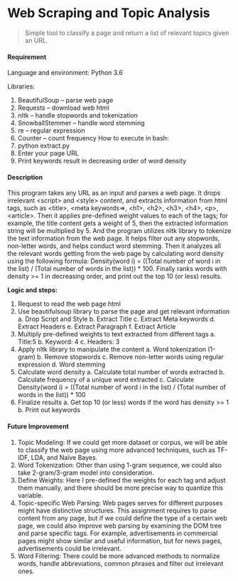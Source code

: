 
# Web Scraping and Topic Analysis
> Simple tool to classify a page and return a list of relevant topics given an URL.

#### Requirement
Language and environment: Python 3.6

Libraries:
1. BeautifulSoup – parse web page
2. Requests – download web html
3. nltk – handle stopwords and tokenization
4. SnowballStemmer – handle word stemming
5. re – regular expression
6. Counter – count frequency
How to execute in bash:
1. python extract.py
2. Enter your page URL
3. Print keywords result in decreasing order of word density

#### Description
This program takes any URL as an input and parses a web page. It drops irrelevant \<script> and \<style> content, and extracts information from html tags, such as \<title>, \<meta keywords=>, \<h1>, \<h2>, \<h3>, \<h4>, \<p>, \<article>. Then it applies pre-defined weight values to each of the tags; for example, the title content gets a weight of 5, then the extracted information string will be multiplied by 5. And the program utilizes nltk library to tokenize the text information from the web page. It helps filter out any stopwords, non-letter words, and helps conduct word stemming. Then it analyzes all the relevant words getting from the web page by calculating word density using the following formula: Density(word i) = ((Total number of word i in the list) / (Total number of words in the list)) * 100. Finally ranks words with density >= 1 in decreasing order, and print out the top 10 (or less) results.

**Logic and steps:**
1. Request to read the web page html
2. Use beautifulsoup library to parse the page and get relevant information
a. Drop Script and Style
b. Extract Title
c. Extract Meta keywords
d. Extract Headers
e. Extract Paragraph
f. Extract Article
3. Multiply pre-defined weights to text extracted from different tags
a. Title:5
b. Keyword: 4
c. Headers: 3
4. Apply nltk library to manipulate the content
a. Word tokenization (1-gram)
b. Remove stopwords
c. Remove non-letter words using regular expression
d. Word stemming
5. Calculate word density
a. Calculate total number of words extracted
b. Calculate frequency of a unique word extracted
c. Calculate Density(word i) = ((Total number of word i in the list) / (Total
number of words in the list)) * 100
6. Finalize results
a. Get top 10 (or less) words if the word has density >= 1
b. Print out keywords

#### Future Improvement
1. Topic Modeling: If we could get more dataset or corpus, we will be able to classify the web page using more advanced techniques, such as TF-IDF, LDA, and Naïve Bayes.
2. Word Tokenization: Other than using 1-gram sequence, we could also take 2-gram/3-gram model into consideration.
3. Define Weights: Here I pre-defined the weights for each tag and adjust them manually, and there should be more precise way to quantize this variable.
4. Topic-specific Web Parsing: Web pages serves for different purposes might have distinctive structures. This assignment requires to parse content from any page, but if we could define the type of a certain web page, we could also improve web parsing by examining the DOM tree and parse specific tags. For example, advertisements in commercial pages might show similar and useful information, but for news pages, advertisements could be irrelevant.
5. Word Filtering: There could be more advanced methods to normalize words, handle abbreviations, common phrases and filter out irrelevant ones.